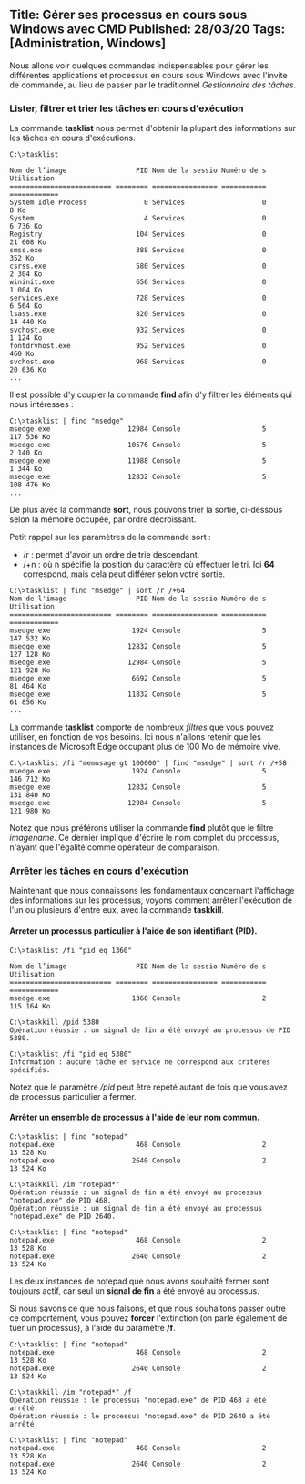 Title: Gérer ses processus en cours sous Windows avec CMD
Published: 28/03/20
Tags: [Administration, Windows]
---

Nous allons voir quelques commandes indispensables pour gérer les différentes applications et processus en cours sous Windows avec l'invite de commande, au lieu de passer par le traditionnel *Gestionnaire des tâches*.

### Lister, filtrer et trier les tâches en cours d'exécution

La commande **tasklist** nous permet d'obtenir la plupart des informations sur les tâches en cours d'exécutions. 

``` 
C:\>tasklist

Nom de l’image                 PID Nom de la sessio Numéro de s Utilisation
========================= ======== ================ =========== ============
System Idle Process              0 Services                   0         8 Ko
System                           4 Services                   0     6 736 Ko
Registry                       104 Services                   0    21 608 Ko
smss.exe                       388 Services                   0       352 Ko
csrss.exe                      580 Services                   0     2 304 Ko
wininit.exe                    656 Services                   0     1 004 Ko
services.exe                   728 Services                   0     6 564 Ko
lsass.exe                      820 Services                   0    14 440 Ko
svchost.exe                    932 Services                   0     1 124 Ko
fontdrvhost.exe                952 Services                   0       460 Ko
svchost.exe                    968 Services                   0    20 636 Ko
...
```

Il est possible d'y coupler la commande **find** afin d'y filtrer les éléments qui nous intéresses :

``` 
C:\>tasklist | find "msedge"
msedge.exe                   12984 Console                    5   117 536 Ko
msedge.exe                   10576 Console                    5     2 140 Ko
msedge.exe                   11988 Console                    5     1 344 Ko
msedge.exe                   12832 Console                    5   108 476 Ko
...
```

De plus avec la commande **sort**, nous pouvons trier la sortie, ci-dessous selon la mémoire occupée, par ordre décroissant.

Petit rappel sur les paramètres de la commande sort :
 - /r : permet d'avoir un ordre de trie descendant.
 - /+n : où n spécifie la position du caractère où effectuer le tri. Ici **64** correspond, mais cela peut différer selon votre sortie.

```
C:\>tasklist | find "msedge" | sort /r /+64
Nom de l'image                 PID Nom de la sessio Numéro de s Utilisation
========================= ======== ================ =========== ============
msedge.exe                    1924 Console                    5   147 532 Ko
msedge.exe                   12832 Console                    5   127 128 Ko
msedge.exe                   12984 Console                    5   121 928 Ko
msedge.exe                    6692 Console                    5    81 464 Ko
msedge.exe                   11832 Console                    5    61 856 Ko
...
```

La commande **tasklist** comporte de nombreux *filtres* que vous pouvez utiliser, en fonction de vos besoins. Ici nous n'allons retenir que les instances de Microsoft Edge occupant plus de 100 Mo de mémoire vive.

```
C:\>tasklist /fi "memusage gt 100000" | find "msedge" | sort /r /+58
msedge.exe                    1924 Console                    5   146 712 Ko
msedge.exe                   12832 Console                    5   131 840 Ko
msedge.exe                   12984 Console                    5   121 980 Ko
```

Notez que nous préférons utiliser la commande **find** plutôt que le filtre *imagename*. Ce dernier implique d'écrire le nom complet du processus, n'ayant que l'égalité comme opérateur de comparaison.

### Arrêter les tâches en cours d'exécution

Maintenant que nous connaissons les fondamentaux concernant l'affichage des informations sur les processus, voyons comment arrêter l'exécution de l'un ou plusieurs d'entre eux, avec la commande **taskkill**.


#### Arreter un processus particulier à l'aide de son identifiant (PID).

```
C:\>tasklist /fi "pid eq 1360"

Nom de l’image                 PID Nom de la sessio Numéro de s Utilisation
========================= ======== ================ =========== ============
msedge.exe                    1360 Console                    2   115 164 Ko

C:\>taskkill /pid 5380
Opération réussie : un signal de fin a été envoyé au processus de PID 5380.

C:\>tasklist /fi "pid eq 5380"
Information : aucune tâche en service ne correspond aux critères spécifiés.
```

Notez que le paramètre */pid* peut être repété autant de fois que vous avez de processus particulier a fermer.

#### Arrêter un ensemble de processus à l'aide de leur nom commun.

```
C:\>tasklist | find "notepad"
notepad.exe                    468 Console                    2    13 528 Ko
notepad.exe                   2640 Console                    2    13 524 Ko

C:\>taskkill /im "notepad*"
Opération réussie : un signal de fin a été envoyé au processus "notepad.exe" de PID 468.
Opération réussie : un signal de fin a été envoyé au processus "notepad.exe" de PID 2640.

C:\>tasklist | find "notepad"
notepad.exe                    468 Console                    2    13 528 Ko
notepad.exe                   2640 Console                    2    13 524 Ko
```

Les deux instances de notepad que nous avons souhaité fermer sont toujours actif, car seul un **signal de fin** a été envoyé au processus.

Si nous savons ce que nous faisons, et que nous souhaitons passer outre ce comportement, vous pouvez **forcer** l'extinction (on parle également de tuer un processus), à l'aide du paramètre **/f**.

```
C:\>tasklist | find "notepad"
notepad.exe                    468 Console                    2    13 528 Ko
notepad.exe                   2640 Console                    2    13 524 Ko

C:\>taskkill /im "notepad*" /f
Opération réussie : le processus "notepad.exe" de PID 468 a été arrêté.
Opération réussie : le processus "notepad.exe" de PID 2640 a été arrêté.

C:\>tasklist | find "notepad"
notepad.exe                    468 Console                    2    13 528 Ko
notepad.exe                   2640 Console                    2    13 524 Ko
```